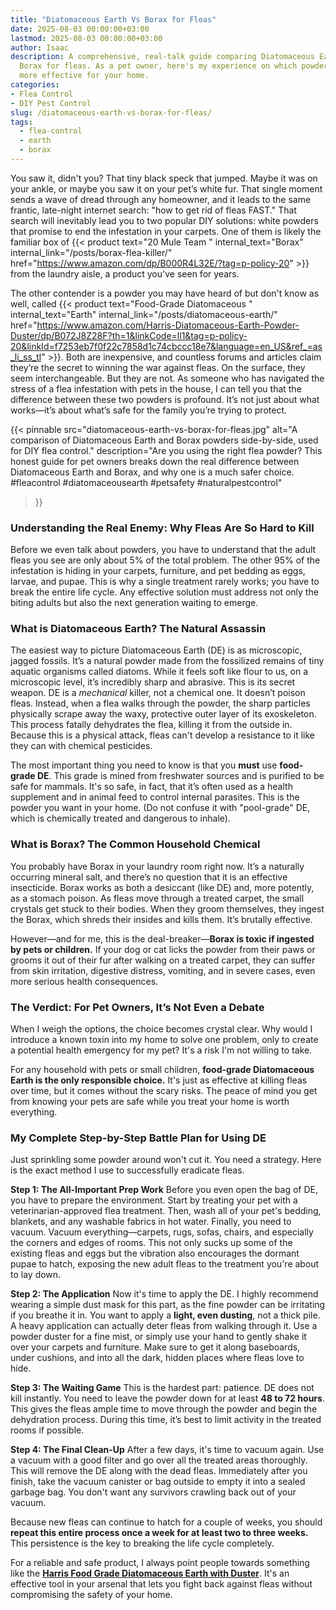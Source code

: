 ```yaml
---
title: "Diatomaceous Earth Vs Borax for Fleas"
date: 2025-08-03 00:00:00+03:00
lastmod: 2025-08-03 00:00:00+03:00
author: Isaac
description: A comprehensive, real-talk guide comparing Diatomaceous Earth (DE) and
  Borax for fleas. As a pet owner, here's my experience on which powder is safer and
  more effective for your home.
categories:
- Flea Control
- DIY Pest Control
slug: /diatomaceous-earth-vs-borax-for-fleas/
tags: 
  - flea-control
  - earth
  - borax
---
```


You saw it, didn't you? That tiny black speck that jumped. Maybe it was on your ankle, or maybe you saw it on your pet’s white fur. That single moment sends a wave of dread through any homeowner, and it leads to the same frantic, late-night internet search: "how to get rid of fleas FAST." That search will inevitably lead you to two popular DIY solutions: white powders that promise to end the infestation in your carpets. One of them is likely the familiar box of {{< product text="20 Mule Team " internal_text="Borax" internal_link="/posts/borax-flea-killer/" href="https://www.amazon.com/dp/B000R4L32E/?tag=p-policy-20" >}} from the laundry aisle, a product you've seen for years. 

The other contender is a powder you may have heard of but don't know as well, called {{< product text="Food-Grade Diatomaceous " internal_text="Earth" internal_link="/posts/diatomaceous-earth/" href="https://www.amazon.com/Harris-Diatomaceous-Earth-Powder-Duster/dp/B072J8Z28F?th=1&linkCode=ll1&tag=p-policy-20&linkId=f7253eb7f0f22c7858d1c74cbccc18e7&language=en_US&ref_=as_li_ss_tl" >}}. Both are inexpensive, and countless forums and articles claim they’re the secret to winning the war against fleas. On the surface, they seem interchangeable. But they are not. As someone who has navigated the stress of a flea infestation with pets in the house, I can tell you that the difference between these two powders is profound. It’s not just about what works—it’s about what’s safe for the family you’re trying to protect.

{{< pinnable
  src="diatomaceous-earth-vs-borax-for-fleas.jpg"
  alt="A comparison of Diatomaceous Earth and Borax powders side-by-side, used for DIY flea control."
  description="Are you using the right flea powder? This honest guide for pet owners breaks down the real difference between Diatomaceous Earth and Borax, and why one is a much safer choice. #fleacontrol #diatomaceousearth #petsafety #naturalpestcontrol"
>}}

### Understanding the Real Enemy: Why Fleas Are So Hard to Kill

Before we even talk about powders, you have to understand that the adult fleas you see are only about 5% of the total problem. The other 95% of the infestation is hiding in your carpets, furniture, and pet bedding as eggs, larvae, and pupae. This is why a single treatment rarely works; you have to break the entire life cycle. Any effective solution must address not only the biting adults but also the next generation waiting to emerge.

### What is Diatomaceous Earth? The Natural Assassin

The easiest way to picture Diatomaceous Earth (DE) is as microscopic, jagged fossils. It’s a natural powder made from the fossilized remains of tiny aquatic organisms called diatoms. While it feels soft like flour to us, on a microscopic level, it’s incredibly sharp and abrasive. This is its secret weapon. DE is a *mechanical* killer, not a chemical one. It doesn’t poison fleas. Instead, when a flea walks through the powder, the sharp particles physically scrape away the waxy, protective outer layer of its exoskeleton. This process fatally dehydrates the flea, killing it from the outside in. Because this is a physical attack, fleas can't develop a resistance to it like they can with chemical pesticides.

The most important thing you need to know is that you **must** use **food-grade DE**. This grade is mined from freshwater sources and is purified to be safe for mammals. It's so safe, in fact, that it’s often used as a health supplement and in animal feed to control internal parasites. This is the powder you want in your home. (Do not confuse it with "pool-grade" DE, which is chemically treated and dangerous to inhale).

### What is Borax? The Common Household Chemical

You probably have Borax in your laundry room right now. It’s a naturally occurring mineral salt, and there’s no question that it is an effective insecticide. Borax works as both a desiccant (like DE) and, more potently, as a stomach poison. As fleas move through a treated carpet, the small crystals get stuck to their bodies. When they groom themselves, they ingest the Borax, which shreds their insides and kills them. It’s brutally effective.

However—and for me, this is the deal-breaker—**Borax is toxic if ingested by pets or children.** If your dog or cat licks the powder from their paws or grooms it out of their fur after walking on a treated carpet, they can suffer from skin irritation, digestive distress, vomiting, and in severe cases, even more serious health consequences.

### The Verdict: For Pet Owners, It’s Not Even a Debate

When I weigh the options, the choice becomes crystal clear. Why would I introduce a known toxin into my home to solve one problem, only to create a potential health emergency for my pet? It's a risk I'm not willing to take.

For any household with pets or small children, **food-grade Diatomaceous Earth is the only responsible choice.** It's just as effective at killing fleas over time, but it comes without the scary risks. The peace of mind you get from knowing your pets are safe while you treat your home is worth everything.

### My Complete Step-by-Step Battle Plan for Using DE

Just sprinkling some powder around won't cut it. You need a strategy. Here is the exact method I use to successfully eradicate fleas.

**Step 1: The All-Important Prep Work**
Before you even open the bag of DE, you have to prepare the environment. Start by treating your pet with a veterinarian-approved flea treatment. Then, wash all of your pet's bedding, blankets, and any washable fabrics in hot water. Finally, you need to vacuum. Vacuum everything—carpets, rugs, sofas, chairs, and especially the corners and edges of rooms. This not only sucks up some of the existing fleas and eggs but the vibration also encourages the dormant pupae to hatch, exposing the new adult fleas to the treatment you're about to lay down.

**Step 2: The Application**
Now it's time to apply the DE. I highly recommend wearing a simple dust mask for this part, as the fine powder can be irritating if you breathe it in. You want to apply a **light, even dusting**, not a thick pile. A heavy application can actually deter fleas from walking through it. Use a powder duster for a fine mist, or simply use your hand to gently shake it over your carpets and furniture. Make sure to get it along baseboards, under cushions, and into all the dark, hidden places where fleas love to hide.

**Step 3: The Waiting Game**
This is the hardest part: patience. DE does not kill instantly. You need to leave the powder down for at least **48 to 72 hours**. This gives the fleas ample time to move through the powder and begin the dehydration process. During this time, it’s best to limit activity in the treated rooms if possible.

**Step 4: The Final Clean-Up**
After a few days, it's time to vacuum again. Use a vacuum with a good filter and go over all the treated areas thoroughly. This will remove the DE along with the dead fleas. Immediately after you finish, take the vacuum canister or bag outside to empty it into a sealed garbage bag. You don't want any survivors crawling back out of your vacuum.

Because new fleas can continue to hatch for a couple of weeks, you should **repeat this entire process once a week for at least two to three weeks.** This persistence is the key to breaking the life cycle completely.

For a reliable and safe product, I always point people towards something like the **[Harris Food Grade Diatomaceous Earth with Duster](https://www.amazon.com/Harris-Diatomaceous-Earth-Powder-Duster/dp/B072J8Z28F?th=1&linkCode=ll1&tag=p-policy-20&linkId=f7253eb7f0f22c7858d1c74cbccc18e7&language=en_US&ref_=as_li_ss_tl)**. It's an effective tool in your arsenal that lets you fight back against fleas without compromising the safety of your home.
